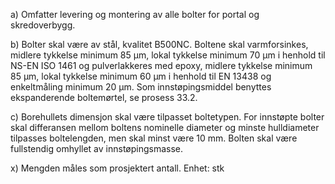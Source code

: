 a) Omfatter levering og montering av alle bolter for portal og skredoverbygg.

b) Bolter skal være av stål, kvalitet B500NC. Boltene skal varmforsinkes, midlere tykkelse minimum 85 µm, lokal tykkelse minimum 70 µm i henhold til NS-EN ISO 1461 og pulverlakkeres med epoxy, midlere tykkelse minimum 85 µm, lokal tykkelse minimum 60 µm i henhold til EN 13438 og enkeltmåling minimum 20 µm.
Som innstøpingsmiddel benyttes ekspanderende boltemørtel, se prosess 33.2.

c) Borehullets dimensjon skal være tilpasset boltetypen. For innstøpte bolter skal differansen mellom boltens nominelle diameter og minste hulldiameter tilpasses boltelengden, men skal minst være 10 mm. Bolten skal være fullstendig omhyllet av innstøpingsmasse.

x) Mengden måles som prosjektert antall. Enhet: stk

